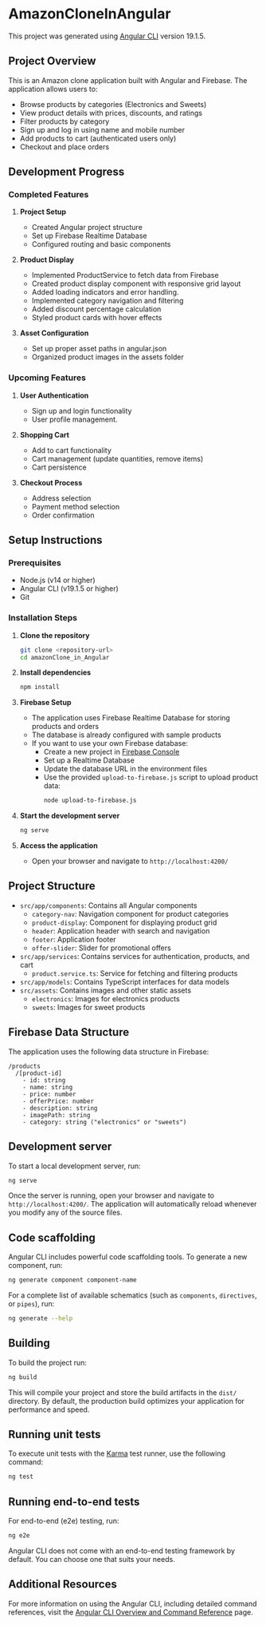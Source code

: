 # AmazonCloneInAngular

This project was generated using [Angular CLI](https://github.com/angular/angular-cli) version 19.1.5.

## Project Overview

This is an Amazon clone application built with Angular and Firebase. The application allows users to:
- Browse products by categories (Electronics and Sweets)
- View product details with prices, discounts, and ratings
- Filter products by category
- Sign up and log in using name and mobile number
- Add products to cart (authenticated users only)
- Checkout and place orders

## Development Progress

### Completed Features

1. **Project Setup**
   - Created Angular project structure
   - Set up Firebase Realtime Database
   - Configured routing and basic components

2. **Product Display**
   - Implemented ProductService to fetch data from Firebase
   - Created product display component with responsive grid layout
   - Added loading indicators and error handling.
   - Implemented category navigation and filtering
   - Added discount percentage calculation
   - Styled product cards with hover effects

3. **Asset Configuration**
   - Set up proper asset paths in angular.json
   - Organized product images in the assets folder

### Upcoming Features

1. **User Authentication**
   - Sign up and login functionality
   - User profile management.

2. **Shopping Cart**
   - Add to cart functionality
   - Cart management (update quantities, remove items)
   - Cart persistence

3. **Checkout Process**
   - Address selection
   - Payment method selection
   - Order confirmation

## Setup Instructions

### Prerequisites
- Node.js (v14 or higher)
- Angular CLI (v19.1.5 or higher)
- Git

### Installation Steps

1. **Clone the repository**
   ```bash
   git clone <repository-url>
   cd amazonClone_in_Angular
   ```

2. **Install dependencies**
   ```bash
   npm install
   ```

3. **Firebase Setup**
   - The application uses Firebase Realtime Database for storing products and orders
   - The database is already configured with sample products
   - If you want to use your own Firebase database:
     - Create a new project in [Firebase Console](https://console.firebase.google.com/)
     - Set up a Realtime Database
     - Update the database URL in the environment files
     - Use the provided `upload-to-firebase.js` script to upload product data:
       ```bash
       node upload-to-firebase.js
       ```

4. **Start the development server**
   ```bash
   ng serve
   ```

5. **Access the application**
   - Open your browser and navigate to `http://localhost:4200/`

## Project Structure

- `src/app/components`: Contains all Angular components
  - `category-nav`: Navigation component for product categories
  - `product-display`: Component for displaying product grid
  - `header`: Application header with search and navigation
  - `footer`: Application footer
  - `offer-slider`: Slider for promotional offers
- `src/app/services`: Contains services for authentication, products, and cart
  - `product.service.ts`: Service for fetching and filtering products
- `src/app/models`: Contains TypeScript interfaces for data models
- `src/assets`: Contains images and other static assets
  - `electronics`: Images for electronics products
  - `sweets`: Images for sweet products

## Firebase Data Structure

The application uses the following data structure in Firebase:

```
/products
  /[product-id]
    - id: string
    - name: string
    - price: number
    - offerPrice: number
    - description: string
    - imagePath: string
    - category: string ("electronics" or "sweets")
```

## Development server

To start a local development server, run:

```bash
ng serve
```

Once the server is running, open your browser and navigate to `http://localhost:4200/`. The application will automatically reload whenever you modify any of the source files.

## Code scaffolding

Angular CLI includes powerful code scaffolding tools. To generate a new component, run:

```bash
ng generate component component-name
```

For a complete list of available schematics (such as `components`, `directives`, or `pipes`), run:

```bash
ng generate --help
```

## Building

To build the project run:

```bash
ng build
```

This will compile your project and store the build artifacts in the `dist/` directory. By default, the production build optimizes your application for performance and speed.

## Running unit tests

To execute unit tests with the [Karma](https://karma-runner.github.io) test runner, use the following command:

```bash
ng test
```

## Running end-to-end tests

For end-to-end (e2e) testing, run:

```bash
ng e2e
```

Angular CLI does not come with an end-to-end testing framework by default. You can choose one that suits your needs.

## Additional Resources

For more information on using the Angular CLI, including detailed command references, visit the [Angular CLI Overview and Command Reference](https://angular.dev/tools/cli) page.
